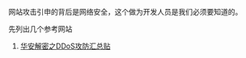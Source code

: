 网站攻击引申的背后是网络安全，这个做为开发人员是我们必须要知道的。

先列出几个参考网站

1. [华安解密之DDoS攻防汇总贴](https://forum.huawei.com/enterprise/zh/thread-360365.html)
